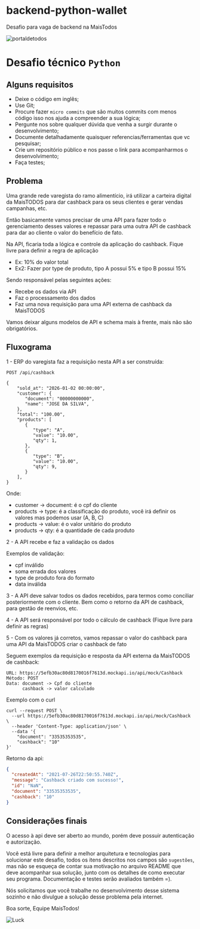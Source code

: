 # backend-python-wallet

Desafio para vaga de backend na MaisTodos

![portaldetodos](https://avatars0.githubusercontent.com/u/56608703?s=400&u=ae31a7a07d28895589b42ed0fcfc102c3d5bccff&v=4)

Desafio técnico `Python`
========================


Alguns requisitos
-----------------
  - Deixe o código em inglês;
  - Use Git;
  - Procure fazer `micro commits` que são muitos commits com menos código isso nos ajuda a compreender a sua lógica;
  - Pergunte nos sobre qualquer dúvida que venha a surgir durante o desenvolvimento;
  - Documente detalhadamente quaisquer referencias/ferramentas que vc pesquisar;
  - Crie um repositório público e nos passe o link para acompanharmos o desenvolvimento;
  - Faça testes;


Problema
--------

Uma grande rede varegista do ramo alimentício, irá utilizar a carteira digital da MaisTODOS para dar cashback para os seus clientes e gerar vendas campanhas, etc.

Então basicamente vamos precisar de uma API para fazer todo o gerenciamento desses valores e repassar para uma outra API de cashback para dar ao cliente o valor do benefício de fato.

Na API, ficaria toda a lógica e controle da aplicação do cashback.
Fique livre para definir a regra de aplicação
- Ex: 10% do valor total
- Ex2: Fazer por type de produto, tipo A possui 5% e tipo B possui 15%

Sendo responsável pelas seguintes ações:
- Recebe os dados via API
- Faz o processamento dos dados
- Faz uma nova requisição para uma API externa de cashback da MaisTODOS

Vamos deixar alguns modelos de API e schema mais à frente, mais não são obrigatórios.


Fluxograma
----------

1 - ERP do varegista faz a requisição nesta API a ser construída:

```
POST /api/cashback 
```

```shell
{
    "sold_at": "2026-01-02 00:00:00",
    "customer": {
       "document": "00000000000",
       "name": "JOSE DA SILVA",
    },
    "total": "100.00",
    "products": [
       {
          "type": "A",
          "value": "10.00",
          "qty": 1,
       },
       {
          "type": "B",
          "value": "10.00",
          "qty": 9,
       }
    ],
}
```

Onde:
- customer -> document: é o cpf do cliente
- products -> type: é a classificação do produto, você irá definir os valores mas podemos usar (A, B, C)
- products -> value: é o valor unitário do produto
- products -> qty: é a quantidade de cada produto

2 - A API recebe e faz a validação os dados

Exemplos de validação:
- cpf inválido
- soma errada dos valores
- type de produto fora do formato
- data inválida

3 - A API deve salvar todos os dados recebidos, para termos como conciliar posteriormente com o cliente. Bem como o retorno da API de cashback, para gestão de reenvios, etc.

4 - A API será responsável por todo o cálculo de cashback (Fique livre para definir as regras)

5 - Com os valores já corretos, vamos repassar o valor do cashback para uma API da MaisTODOS criar o cashback de fato

Seguem exemplos da requisição e resposta da API externa da MaisTODOS de cashback:

```
URL: https://5efb30ac80d8170016f7613d.mockapi.io/api/mock/Cashback
Método: POST
Data: document -> Cpf do cliente
      cashback -> valor calculado
```

Exemplo com o curl

```curl
curl --request POST \
  --url https://5efb30ac80d8170016f7613d.mockapi.io/api/mock/Cashback \
  --header 'Content-Type: application/json' \
  --data '{
	"document": "33535353535",
	"cashback": "10"
}'
```

Retorno da api:

```json
{
  "createdAt": "2021-07-26T22:50:55.740Z",
  "message": "Cashback criado com sucesso!",
  "id": "NaN",
  "document": "33535353535",
  "cashback": "10"
}
```

Considerações finais
--------------------

O acesso à api deve ser aberto ao mundo, porém deve possuir autenticação e autorização.

Você está livre para definir a melhor arquitetura e tecnologias para solucionar este desafio, todos os itens descritos nos campos são `sugestões`, mas não se esqueça de contar sua motivação no arquivo README que deve acompanhar sua solução, junto com os detalhes de como executar seu programa. Documentação e testes serão avaliados também =).

Nós solicitamos que você trabalhe no desenvolvimento desse sistema sozinho e não divulgue a solução desse problema pela internet.

Boa sorte, Equipe MaisTodos!

![Luck](https://media.giphy.com/media/l49JHz7kJvl6MCj3G/giphy.gif)

